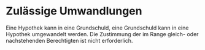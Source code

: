 # Zulässige Umwandlungen

Eine Hypothek kann in eine Grundschuld, eine Grundschuld kann in eine Hypothek umgewandelt werden. Die Zustimmung der im Range gleich\- oder nachstehenden Berechtigten ist nicht erforderlich. 

